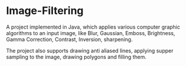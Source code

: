 # Image-Filtering

A project implemented in Java, which applies various computer graphic algorithms to an input image, like Blur, Gaussian, Emboss, Brightness, Gamma Correction, Contrast, Inversion, sharpening.

The project also supports drawing anti aliased lines, applying supper sampling to the image, drawing polygons and filling them.
